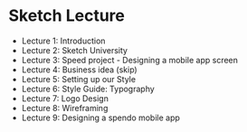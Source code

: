 # Sketch Lecture


- Lecture 1: Introduction
- Lecture 2: Sketch University
- Lecture 3: Speed project - Designing a mobile app screen
- Lecture 4: Business idea (skip)
- Lecture 5: Setting up our Style
- Lecture 6: Style Guide: Typography
- Lecture 7: Logo Design
- Lecture 8: Wireframing
- Lecture 9: Designing a spendo mobile app

